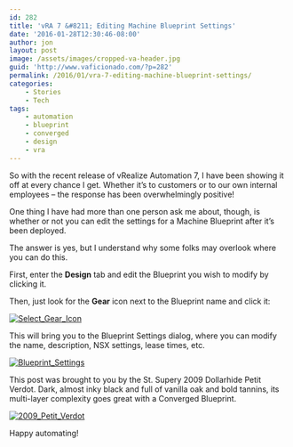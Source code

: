 ```yaml
---
id: 282
title: 'vRA 7 &#8211; Editing Machine Blueprint Settings'
date: '2016-01-28T12:30:46-08:00'
author: jon
layout: post
image: /assets/images/cropped-va-header.jpg
guid: 'http://www.vaficionado.com/?p=282'
permalink: /2016/01/vra-7-editing-machine-blueprint-settings/
categories:
    - Stories
    - Tech
tags:
    - automation
    - blueprint
    - converged
    - design
    - vra
---
```


So with the recent release of vRealize Automation 7, I have been showing it off at every chance I get. Whether it’s to customers or to our own internal employees – the response has been overwhelmingly positive!

One thing I have had more than one person ask me about, though, is whether or not you can edit the settings for a Machine Blueprint after it’s been deployed.

The answer is yes, but I understand why some folks may overlook where you can do this.

First, enter the **Design** tab and edit the Blueprint you wish to modify by clicking it.

Then, just look for the **Gear** icon next to the Blueprint name and click it:

[![Select_Gear_Icon](/vaficionado/assets/images/2016/01/Select_Gear_Icon.png)](/vaficionado/assets/images/2016/01/Select_Gear_Icon.png)

This will bring you to the Blueprint Settings dialog, where you can modify the name, description, NSX settings, lease times, etc.

[![Blueprint_Settings](/vaficionado/assets/images/2016/01/Blueprint_Settings.png)](/vaficionado/assets/images/2016/01/Blueprint_Settings.png)

This post was brought to you by the St. Supery 2009 Dollarhide Petit Verdot. Dark, almost inky black and full of vanilla oak and bold tannins, its multi-layer complexity goes great with a Converged Blueprint.

[![2009_Petit_Verdot](/vaficionado/assets/images/2016/01/2009_Petit_Verdot-1024x768.jpg)](/vaficionado/assets/images/2016/01/2009_Petit_Verdot.jpg)

Happy automating!